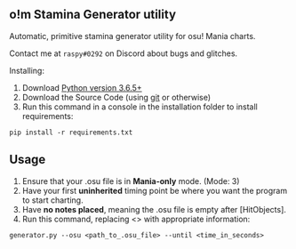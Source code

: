 ## o!m Stamina Generator utility
Automatic, primitive stamina generator utility for osu! Mania charts.

Contact me at `raspy#0292` on Discord about bugs and glitches.

Installing:
1. Download [Python version 3.6.5+](https://www.python.org/downloads/)
2. Download the Source Code (using [git](https://git-scm.com/downloads) or otherwise)
3. Run this command in a console in the installation folder to install requirements:
```
pip install -r requirements.txt
```

## Usage
1. Ensure that your .osu file is in **Mania-only** mode. (Mode: 3)
2. Have your first **uninherited** timing point be where you want the program to start charting.
3. Have **no notes placed**, meaning the .osu file is empty after [HitObjects].
4. Run this command, replacing <> with appropriate information:
```
generator.py --osu <path_to_.osu_file> --until <time_in_seconds>
```
